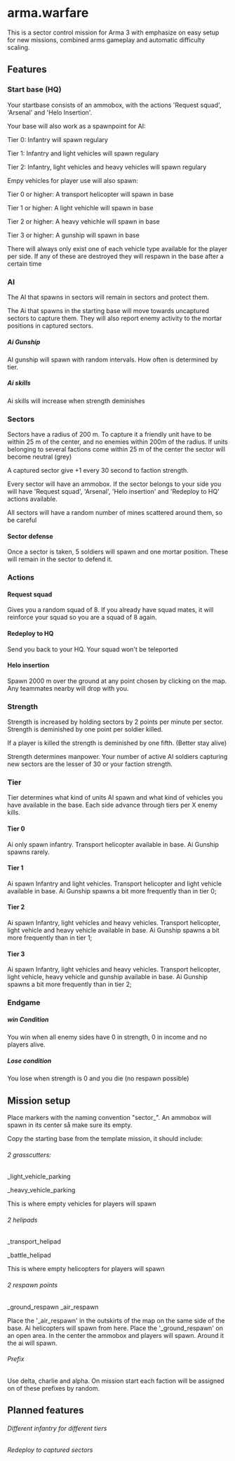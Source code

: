 # arma.warfare

This is a sector control mission for Arma 3 with emphasize on easy setup for new missions, combined arms gameplay and automatic difficulty scaling.

## Features

### Start base (HQ)
Your startbase consists of an ammobox, with the actions 'Request squad', 'Arsenal' and 'Helo Insertion'.

Your base will also work as a spawnpoint for AI:

Tier 0: Infantry will spawn regulary

Tier 1: Infantry and light vehicles will spawn regulary

Tier 2: Infantry, light vehicles and heavy vehicles will spawn regulary


Empy vehicles for player use will also spawn:

Tier 0 or higher: A transport helicopter will spawn in base

Tier 1 or higher: A light vehichle will spawn in base

Tier 2 or higher: A heavy vehichle will spawn in base

Tier 3 or higher: A gunship will spawn in base


There will always only exist one of each vehicle type available for the player per side. If any of these are destroyed they will
respawn in the base after a certain time

### AI

The AI that spawns in sectors will remain in sectors and protect them.

The Ai that spawns in the starting base will move towards uncaptured sectors to capture them. They will also report enemy activity 
to the mortar positions in captured sectors.

##### Ai Gunship
AI gunship will spawn with random intervals. How often is determined by tier.

##### Ai skills
Ai skills will increase when strength deminishes 

### Sectors

Sectors have a radius of 200 m. To capture it a friendly unit have to be within 25 m of the center, and no enemies within 200m of the radius.
If units belonging to several factions come within 25 m of the center the sector will become neutral (grey)

A captured sector give +1 every 30 second to faction strength.

Every sector will have an ammobox. If the sector belongs to your side you will have 'Request squad', 'Arsenal', 'Helo insertion' and 'Redeploy to HQ' actions available.

All sectors will have a random number of mines scattered around them, so be careful

#### Sector defense
Once a sector is taken, 5 soldiers will spawn and one mortar position. These will remain in the sector to defend it.

### Actions

#### Request squad
Gives you a random squad of 8. If you already have squad mates, it will reinforce your squad so you are a squad of 8 again. 

#### Redeploy to HQ
Send you back to your HQ. Your squad won't be teleported

#### Helo insertion
Spawn 2000 m over the ground at any point chosen by clicking on the map. Any teammates nearby will drop with you. 

### Strength

Strength is increased by holding sectors by 2 points per minute per sector.
Strength is deminished by one point per soldier killed.

If a player is killed the strength is deminished by one fifth. (Better stay alive) 

Strength determines manpower. Your number  of active AI soldiers capturing new sectors are the lesser of 30 or your faction strength. 

### Tier

Tier determines what kind of units AI spawn and what kind of vehicles you have available in the base.
Each side advance through tiers per X enemy kills. 

#### Tier 0
Ai only spawn infantry. 
Transport helicopter available in base.
Ai Gunship spawns rarely.

#### Tier 1
Ai spawn Infantry and light vehicles.
Transport helicopter and light vehicle available in base.
Ai Gunship spawns a bit more frequently than in tier 0;

#### Tier 2
Ai spawn Infantry, light vehicles and heavy vehicles.
Transport helicopter, light vehicle and heavy vehicle available in base.
Ai Gunship spawns a bit more frequently than in tier 1;

#### Tier 3
Ai spawn Infantry, light vehicles and heavy vehicles.
Transport helicopter, light vehicle, heavy vehicle and gunship available in base.
Ai Gunship spawns a bit more frequently than in tier 2;

### Endgame

##### win Condition
You win when all enemy sides have 0 in strength, 0 in income and no players alive.

##### Lose condition
You lose when strength is 0 and you die (no respawn possible)

## Mission setup

Place markers with the naming convention "sector_<name>".
An ammobox will spawn in its center så make sure its empty.

Copy the starting base from the template mission, it should include:

###### 2 grasscutters:
<prefix>_light_vehicle_parking
  
<prefix>_heavy_vehicle_parking
  
This is where empty vehicles for players will spawn  

###### 2 helipads
<prefix>_transport_helipad
  
<prefix>_battle_helipad

This is where empty helicopters for players will spawn  

###### 2 respawn points
<prefix>_ground_respawn
<prefix>_air_respawn

Place the '<prefix>_air_respawn' in the outskirts of the map on the same side of the base. Ai helicopters will spawn from here.
Place the '<prefix>_ground_respawn' on an open area. In the center the ammobox and players will spawn. Around it the ai will spawn. 

###### Prefix

Use delta, charlie and alpha. On mission start each faction will be assigned on of these prefixes by random.

## Planned features

###### Different infantry for different tiers
###### Redeploy to captured sectors 





